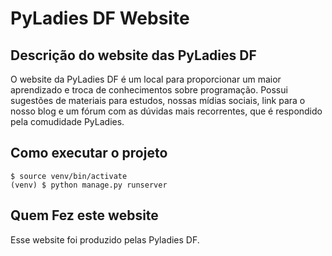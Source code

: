 # PyLadies DF Website

## Descrição do website das PyLadies DF

O website da PyLadies DF é um local para proporcionar um maior aprendizado e troca de conhecimentos
sobre programação. Possui sugestões de materiais para estudos, nossas mídias sociais, link para o
nosso blog e um fórum com as dúvidas mais recorrentes, que é respondido pela comudidade PyLadies.

## Como executar o projeto

``` console
$ source venv/bin/activate
(venv) $ python manage.py runserver
```

## Quem Fez este website

Esse website foi produzido pelas Pyladies DF.
